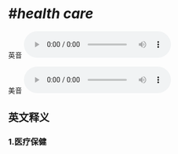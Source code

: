 # ***\#health care*** 
英音
<audio src="./media/health care1_AAC.aac" controls="controls"></audio>

美音
<audio src="./media/health care1_AAC.aac" controls="controls"></audio>



  

英文释义
---
### 1.**医疗保健**  


